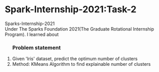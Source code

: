 # Spark-Internship-2021:Task-2
Sparks-Internship-2021 <br>
Under The Sparks Foundation 2021(The Graduate Rotational Internship Program). I learned about<br>
<ol>
 <h3>Problem statement</h3>
 <li> Given 'Iris' dataset, predict the optimum number of clusters</li>
 <li> Method: KMeans Algorithm to find explainable number of clusters</li>
</ol><br>
